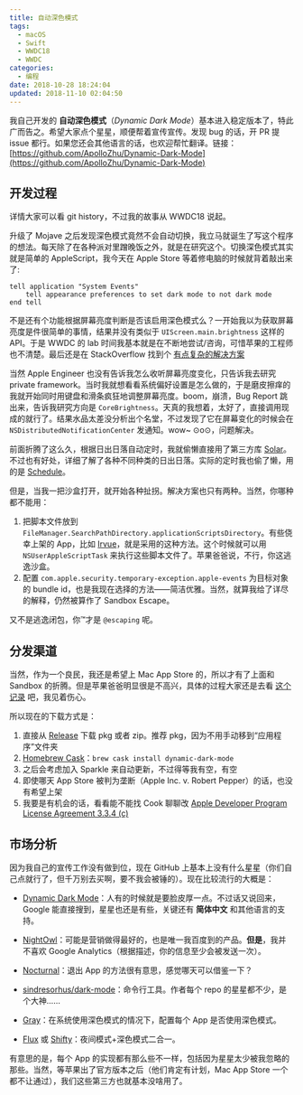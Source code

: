 ```yaml
---
title: 自动深色模式
tags:
  - macOS
  - Swift
  - WWDC18
  - WWDC
categories:
  - 编程
date: 2018-10-28 18:24:04
updated: 2018-11-10 02:04:50
---
```


我自己开发的 **自动深色模式**（*Dynamic Dark Mode*）基本进入稳定版本了，特此广而告之。希望大家点个星星，顺便帮着宣传宣传。发现 bug 的话，开 PR 提 issue 都行。如果您还会其他语言的话，也欢迎帮忙翻译。链接：[https://github.com/ApolloZhu/Dynamic-Dark-Mode](https://github.com/ApolloZhu/Dynamic-Dark-Mode)

<!-- more -->

## 开发过程

详情大家可以看 git history，不过我的故事从 WWDC18 说起。

升级了 Mojave 之后发现深色模式竟然不会自动切换，我立马就诞生了写这个程序的想法。每天除了在各种派对里蹭晚饭之外，就是在研究这个。切换深色模式其实就是简单的 AppleScript，我今天在 Apple Store 等着修电脑的时候就背着敲出来了:

```applescript
tell application "System Events"
	tell appearance preferences to set dark mode to not dark mode
end tell
```

不是还有个功能根据屏幕亮度判断是否该启用深色模式么？一开始我以为获取屏幕亮度是件很简单的事情，结果并没有类似于 `UIScreen.main.brightness` 这样的 API。于是 WWDC 的 lab 时间我基本就是在不断地尝试/咨询，可惜苹果的工程师也不清楚。最后还是在 StackOverflow 找到个 [有点复杂的解决方案](https://stackoverflow.com/questions/3239749/programmatically-change-mac-display-brightness)

当然 Apple Engineer 也没有告诉我怎么收听屏幕亮度变化，只告诉我去研究 private framework。当时我就想看看系统偏好设置是怎么做的，于是磨皮擦痒的我就开始同时用键盘和滑条疯狂地调整屏幕亮度。boom，崩溃，Bug Report 跳出来，告诉我研究方向是 `CoreBrightness`。天真的我想着，太好了，直接调用现成的就行了。结果水品太差没分析出个名堂，不过发现了它在屏幕变化的时候会在 `NSDistributedNotificationCenter` 发通知。wow~ ⊙o⊙，问题解决。

前面折腾了这么久，根据日出日落自动定时，我就偷懒直接用了第三方库 [Solar](https://github.com/ceeK/Solar)。不过也有好处，详细了解了各种不同种类的日出日落。实际的定时我也偷了懒，用的是 [Schedule](https://github.com/jianstm/Schedule)。

但是，当我一把沙盒打开，就开始各种扯拐。解决方案也只有两种。当然，你哪种都不能用：

1. 把脚本文件放到 `FileManager.SearchPathDirectory.applicationScriptsDirectory`。有些侥幸上架的 App，比如 [Irvue](https://itunes.apple.com/app/id1039633667)，就是采用的这种方法。这个时候就可以用 `NSUserAppleScriptTask` 来执行这些脚本文件了。苹果爸爸说，不行，你这逃逸沙盒。
2. 配置 `com.apple.security.temporary-exception.apple-events` 为目标对象的 bundle id，也是我现在选择的方法——简洁优雅。当然，就算我给了详尽的解释，仍然被算作了 Sandbox Escape。

又不是逃逸闭包，你™才是 `@escaping` 呢。

## 分发渠道

当然，作为一个良民，我还是希望上 Mac App Store 的，所以才有了上面和 Sandbox 的折腾。但是苹果爸爸明显很是不高兴，具体的过程大家还是去看 [这个记录](https://github.com/ApolloZhu/Dynamic-Dark-Mode/issues/10) 吧，我见着伤心。

所以现在的下载方式是：

1. 直接从 [Release](https://github.com/ApolloZhu/Dynamic-Dark-Mode/releases) 下载 pkg 或者 zip。推荐 pkg，因为不用手动移到“应用程序”文件夹
2. [Homebrew Cask](https://brew.sh/)：`brew cask install dynamic-dark-mode`
3. 之后会考虑加入 Sparkle 来自动更新，不过得等我有空，有空
4. 即使哪天 App Store 被判为垄断（Apple Inc. v. Robert Pepper）的话，也没有希望上架
5. 我要是有机会的话，看看能不能找 Cook 聊聊改 [Apple Developer Program License Agreement 3.3.4 (c)](https://download.developer.apple.com/Documentation/License_Agreements__Apple_Developer_Program/Apple_Developer_Program_License_Agreement_20181019.pdf)

## 市场分析

因为我自己的宣传工作没有做到位，现在 GitHub 上基本上没有什么星星（你们自己点就行了，但千万别去买啊，要不我会被锤的）。现在比较流行的大概是：

- [Dynamic Dark Mode](https://github.com/ApolloZhu/Dynamic-Dark-Mode)：人有的时候就是要脸皮厚一点。不过话又说回来，Google 能直接搜到，星星也还是有些，关键还有 **简体中文** 和其他语言的支持。

- [NightOwl](https://nightowl.kramser.xyz/)：可能是营销做得最好的，也是唯一我百度到的产品。**但是**，我并不喜欢 Google Analytics（根据描述，你的信息至少会被发送一次）。
- [Nocturnal](https://github.com/HarshilShah/Nocturnal)：退出 App 的方法很有意思，感觉哪天可以借鉴一下？
- [sindresorhus/dark-mode](https://github.com/sindresorhus/dark-mode)：命令行工具。作者每个 repo 的星星都不少，是个大神……
- [Gray](https://github.com/zenangst/Gray)：在系统使用深色模式的情况下，配置每个 App 是否使用深色模式。
- [Flux](https://justgetflux.com/) 或 [Shifty](https://github.com/thompsonate/Shifty)：夜间模式+深色模式二合一。

有意思的是，每个 App 的实现都有那么些不一样，包括因为星星太少被我忽略的那些。当然，等苹果出了官方版本之后（他们肯定有计划，Mac App Store 一个都不让通过），我们这些第三方也就基本没啥用了。
